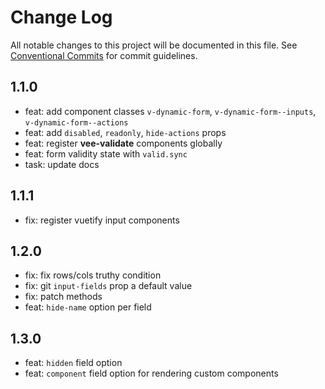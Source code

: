 # Change Log

All notable changes to this project will be documented in this file.
See [Conventional Commits](https://conventionalcommits.org) for commit guidelines.

## 1.1.0
- feat: add component classes `v-dynamic-form`, `v-dynamic-form--inputs`, `v-dynamic-form--actions`
- feat: add `disabled`, `readonly`, `hide-actions` props
- feat: register **vee-validate** components globally
- feat: form validity state with `valid.sync`
- task: update docs

## 1.1.1
- fix: register vuetify input components

## 1.2.0
- fix: fix rows/cols truthy condition
- fix: git `input-fields` prop a default value
- fix: patch methods
- feat: `hide-name` option per field

## 1.3.0
- feat: `hidden` field option
- feat: `component` field option for rendering custom components